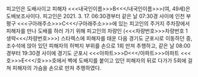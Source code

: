 피고인은 도배사이고 피해자 <<<내국인이름>>>B<<</내국인이름>>>(여, 49세)은 도배보조사이다.
피고인은 2021. 3. 17. 06:30경부터 같은 날 07:30경 사이에 인천 부평구 <<<구아래주소>>>C<<</구아래주소>>>에 있는 피고인의 주거지 주차장에서 피해자를 만나 도배를 하러 가기 위해 피고인의 차량인 (<<<차량번호>>>차량번호 1 생략<<</차량번호>>>) 스타렉스에 피해자를 태운 다음 경기도 군포시로 이동하던 중, 조수석에 앉아 있던 피해자의 허벅지 부위를 손으로 1회 만져 추행하고, 같은 날 08:00경부터 19:30경 사이에 경기도 군포시 <<<아파트>>>D<<</아파트>>>아파트 <<<호>>>E<<</호>>>호에서 벽에 도배지를 붙이고 있던 피해자의 뒤로 다가가 5회에 걸쳐 피해자의 가슴을 손으로 만져 추행하였다.